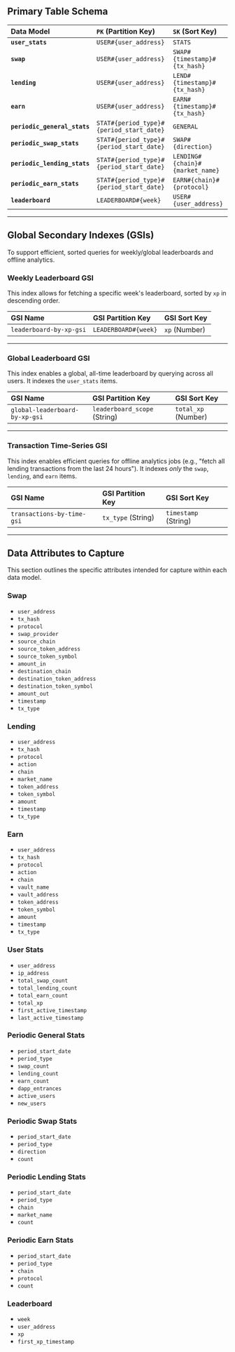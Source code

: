 ## Primary Table Schema

| Data Model | `PK` (Partition Key) | `SK` (Sort Key) |
| :--- | :--- | :--- |
| **`user_stats`** | `USER#{user_address}` | `STATS` |
| **`swap`** | `USER#{user_address}` | `SWAP#{timestamp}#{tx_hash}` |
| **`lending`** | `USER#{user_address}` | `LEND#{timestamp}#{tx_hash}` |
| **`earn`** | `USER#{user_address}` | `EARN#{timestamp}#{tx_hash}` |
| **`periodic_general_stats`** | `STAT#{period_type}#{period_start_date}`| `GENERAL` |
| **`periodic_swap_stats`** | `STAT#{period_type}#{period_start_date}`| `SWAP#{direction}` |
| **`periodic_lending_stats`**| `STAT#{period_type}#{period_start_date}`| `LENDING#{chain}#{market_name}` |
| **`periodic_earn_stats`** | `STAT#{period_type}#{period_start_date}`| `EARN#{chain}#{protocol}` |
| **`leaderboard`** | `LEADERBOARD#{week}` | `USER#{user_address}` |

---

## Global Secondary Indexes (GSIs)

To support efficient, sorted queries for weekly/global leaderboards and offline analytics.

### Weekly Leaderboard GSI

This index allows for fetching a specific week's leaderboard, sorted by `xp` in descending order.

| GSI Name | GSI Partition Key | GSI Sort Key |
| :--- | :--- | :--- |
| `leaderboard-by-xp-gsi` | `LEADERBOARD#{week}` | `xp` (Number) |

---

### Global Leaderboard GSI

This index enables a global, all-time leaderboard by querying across all users. It indexes the `user_stats` items.

| GSI Name | GSI Partition Key | GSI Sort Key |
| :--- | :--- | :--- |
| `global-leaderboard-by-xp-gsi` | `leaderboard_scope` (String) | `total_xp` (Number) |

---

### Transaction Time-Series GSI

This index enables efficient queries for offline analytics jobs (e.g., "fetch all lending transactions from the last 24 hours"). It indexes *only* the `swap`, `lending`, and `earn` items.

| GSI Name | GSI Partition Key | GSI Sort Key |
| :--- | :--- | :--- |
| `transactions-by-time-gsi` | `tx_type` (String) | `timestamp` (String) |

---

## Data Attributes to Capture

This section outlines the specific attributes intended for capture within each data model.

### Swap
- `user_address`
- `tx_hash`
- `protocol`
- `swap_provider`
- `source_chain`
- `source_token_address`
- `source_token_symbol`
- `amount_in`
- `destination_chain`
- `destination_token_address`
- `destination_token_symbol`
- `amount_out`
- `timestamp`
- `tx_type` 

### Lending
- `user_address`
- `tx_hash`
- `protocol`
- `action`
- `chain`
- `market_name`
- `token_address`
- `token_symbol`
- `amount`
- `timestamp`
- `tx_type`

### Earn
- `user_address`
- `tx_hash`
- `protocol`
- `action`
- `chain`
- `vault_name`
- `vault_address`
- `token_address`
- `token_symbol`
- `amount`
- `timestamp`
- `tx_type`

### User Stats
- `user_address`
- `ip_address`
- `total_swap_count`
- `total_lending_count`
- `total_earn_count`
- `total_xp`
- `first_active_timestamp`
- `last_active_timestamp`

### Periodic General Stats
- `period_start_date`
- `period_type`
- `swap_count`
- `lending_count`
- `earn_count`
- `dapp_entrances`
- `active_users`
- `new_users`

### Periodic Swap Stats
- `period_start_date`
- `period_type`
- `direction`
- `count`

### Periodic Lending Stats
- `period_start_date`
- `period_type`
- `chain`
- `market_name`
- `count`

### Periodic Earn Stats
- `period_start_date`
- `period_type`
- `chain`
- `protocol`
- `count`

### Leaderboard
- `week`
- `user_address`
- `xp`
- `first_xp_timestamp`